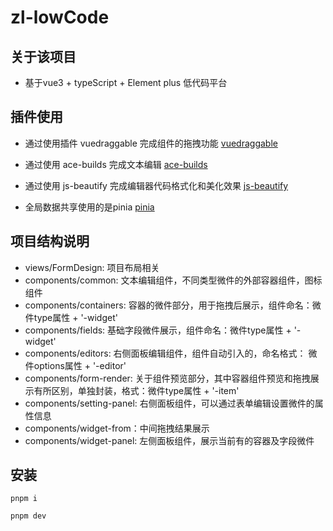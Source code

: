 # zl-lowCode

## 关于该项目

- 基于vue3 + typeScript + Element plus 低代码平台

## 插件使用

- 通过使用插件 vuedraggable 完成组件的拖拽功能
   [vuedraggable](https://www.itxst.com/vue-draggable/tutorial.html)

- 通过使用 ace-builds 完成文本编辑
   [ace-builds](https://github.com/ajaxorg/ace)

- 通过使用 js-beautify 完成编辑器代码格式化和美化效果
   [js-beautify](https://github.com/beautify-web/js-beautify)

- 全局数据共享使用的是pinia
   [pinia](https://pinia.web3doc.top/)

## 项目结构说明

- views/FormDesign: 项目布局相关
- components/common: 文本编辑组件，不同类型微件的外部容器组件，图标组件
- components/containers: 容器的微件部分，用于拖拽后展示，组件命名：微件type属性 + '-widget'
- components/fields: 基础字段微件展示，组件命名：微件type属性 + '-widget'
- components/editors: 右侧面板编辑组件，组件自动引入的，命名格式： 微件options属性 + '-editor'
- components/form-render: 关于组件预览部分，其中容器组件预览和拖拽展示有所区别，单独封装，格式：微件type属性 + '-item'
- components/setting-panel: 右侧面板组件，可以通过表单编辑设置微件的属性信息
- components/widget-from：中间拖拽结果展示
- components/widget-panel: 左侧面板组件，展示当前有的容器及字段微件

## 安装

```
pnpm i

pnpm dev

```
